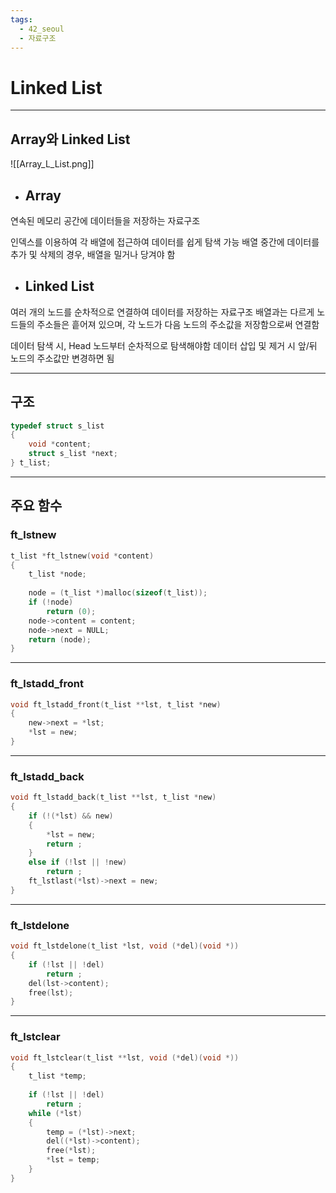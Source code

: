 ```yaml
---
tags:
  - 42_seoul
  - 자료구조
---
```

# Linked List
---
## Array와 Linked List

![[Array_L_List.png]]
- ## Array

연속된 메모리 공간에 데이터들을 저장하는 자료구조

인덱스를 이용하여 각 배열에 접근하여 데이터를 쉽게 탐색 가능
배열 중간에 데이터를 추가 및 삭제의 경우, 배열을 밀거나 당겨야 함 
<br>
- ## Linked List

여러 개의 노드를 순차적으로 연결하여 데이터를 저장하는 자료구조
배열과는 다르게 노드들의 주소들은 흩어져 있으며, 각 노드가 다음 노드의 주소값을 저장함으로써 연결함

데이터 탐색 시, Head 노드부터 순차적으로 탐색해야함
데이터 삽입 및 제거 시 앞/뒤 노드의 주소값만 변경하면 됨

---
## 구조

```c
typedef struct s_list
{
	void *content;
	struct s_list *next;
} t_list;
```

---
## 주요 함수

### ft_lstnew

```c
t_list *ft_lstnew(void *content)
{
	t_list *node;
	
	node = (t_list *)malloc(sizeof(t_list));
	if (!node)
		return (0);
	node->content = content;
	node->next = NULL;
	return (node);
}
```

---
### ft_lstadd_front

```c
void ft_lstadd_front(t_list **lst, t_list *new)
{
	new->next = *lst;
	*lst = new;
}
```

---
### ft_lstadd_back

```c
void ft_lstadd_back(t_list **lst, t_list *new)
{
	if (!(*lst) && new)
	{
		*lst = new;
		return ;
	}
	else if (!lst || !new)
		return ;
	ft_lstlast(*lst)->next = new;
}
```

---
### ft_lstdelone

```c
void ft_lstdelone(t_list *lst, void (*del)(void *))
{
	if (!lst || !del)
		return ;
	del(lst->content);
	free(lst);
}
```

---
### ft_lstclear

```c
void ft_lstclear(t_list **lst, void (*del)(void *))
{
	t_list *temp;
	  
	if (!lst || !del)
		return ;
	while (*lst)
	{
		temp = (*lst)->next;
		del((*lst)->content);
		free(*lst);
		*lst = temp;
	}
}
```